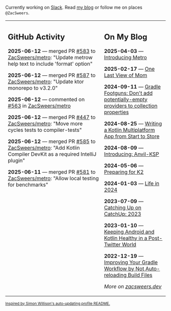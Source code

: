 Currently working on [Slack](https://slack.com/). Read [my blog](https://zacsweers.dev/) or follow me on places `@ZacSweers`.

<table><tr><td valign="top" width="60%">

## GitHub Activity
<!-- githubActivity starts -->
**2025-06-12** — merged PR [#583](https://github.com/ZacSweers/metro/pull/583) to [ZacSweers/metro](https://github.com/ZacSweers/metro): "Update metrow help text to include 'format' option"

**2025-06-12** — merged PR [#587](https://github.com/ZacSweers/metro/pull/587) to [ZacSweers/metro](https://github.com/ZacSweers/metro): "Update ktor monorepo to v3.2.0"

**2025-06-12** — commented on [#563](https://github.com/ZacSweers/metro/pull/563#issuecomment-2968296977) in [ZacSweers/metro](https://github.com/ZacSweers/metro)

**2025-06-12** — merged PR [#447](https://github.com/ZacSweers/metro/pull/447) to [ZacSweers/metro](https://github.com/ZacSweers/metro): "Move more cycles tests to compiler-tests"

**2025-06-12** — merged PR [#585](https://github.com/ZacSweers/metro/pull/585) to [ZacSweers/metro](https://github.com/ZacSweers/metro): "Add Kotlin Compiler DevKit as a required IntelliJ plugin"

**2025-06-11** — merged PR [#581](https://github.com/ZacSweers/metro/pull/581) to [ZacSweers/metro](https://github.com/ZacSweers/metro): "Allow local testing for benchmarks"
<!-- githubActivity ends -->
</td><td valign="top" width="40%">

## On My Blog
<!-- blog starts -->
**2025-04-03** — [Introducing Metro](https://www.zacsweers.dev/introducing-metro/)

**2025-02-17** — [One Last View of Mom](https://www.zacsweers.dev/one-last-view-of-mom/)

**2024-09-11** — [Gradle Footguns: Don't add potentially-empty providers to collection properties](https://www.zacsweers.dev/gradle-footgun-adding-empty-providers-to-collection-properties/)

**2024-08-25** — [Writing a Kotlin Multiplatform App from Start to Store](https://www.zacsweers.dev/writing-a-kotlin-multiplatform-app-from-start-to-store/)

**2024-08-09** — [Introducing: Anvil-KSP](https://www.zacsweers.dev/introducing-anvil-ksp/)

**2024-05-06** — [Preparing for K2](https://www.zacsweers.dev/preparing-for-k2/)

**2024-01-03** — [Life in 2024](https://www.zacsweers.dev/life-in-2024/)

**2023-07-09** — [Catching Up on CatchUp: 2023](https://www.zacsweers.dev/catching-up-on-catchup-2023/)

**2023-01-10** — [Keeping Android and Kotlin Healthy in a Post-Twitter World](https://www.zacsweers.dev/keeping-android-healthy/)

**2022-12-19** — [Improving Your Gradle Workflow by Not Auto-reloading Build Files](https://www.zacsweers.dev/improving-your-workflow-by-not-auto-reloading-build-files/)
<!-- blog ends -->
_More on [zacsweers.dev](https://zacsweers.dev/)_
</td></tr></table>

<sub><a href="https://simonwillison.net/2020/Jul/10/self-updating-profile-readme/">Inspired by Simon Willison's auto-updating profile README.</a></sub>